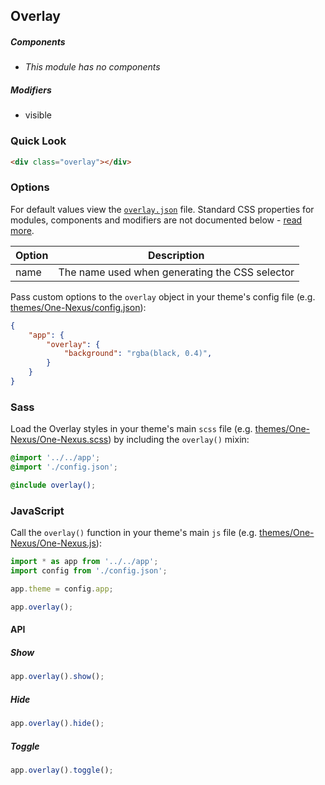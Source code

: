 ## Overlay

##### Components

* _This module has no components_

##### Modifiers

* visible

### Quick Look

```html
<div class="overlay"></div>
```

### Options

For default values view the [`overlay.json`](overlay.json) file. Standard CSS properties for modules, components and modifiers are not documented below - [read more](#TODO).

<table class="table">
    <thead>
        <tr>
            <th>Option</th>
            <th>Description</th>
        </tr>
    </thead>
    <tbody>
        <tr>
            <td>name</td>
            <td>The name used when generating the CSS selector</td>
        </tr>
    </tbody>
</table>

Pass custom options to the `overlay` object in your theme's config file (e.g. [themes/One-Nexus/config.json](../../../themes/One-Nexus/config.json)):

```json
{
    "app": {
        "overlay": {
            "background": "rgba(black, 0.4)",
        }
    }
}
```

### Sass

Load the Overlay styles in your theme's main `scss` file (e.g. [themes/One-Nexus/One-Nexus.scss](../../../themes/One-Nexus/One-Nexus.scss)) by including the `overlay()` mixin:

```scss
@import '../../app';
@import './config.json';

@include overlay();
```

### JavaScript

Call the `overlay()` function in your theme's main `js` file (e.g. [themes/One-Nexus/One-Nexus.js](../../../themes/One-Nexus/One-Nexus.js)):

```js
import * as app from '../../app';
import config from './config.json';

app.theme = config.app;

app.overlay();
```

#### API

##### Show

```js
app.overlay().show();
```

##### Hide

```js
app.overlay().hide();
```

##### Toggle

```js
app.overlay().toggle();
```